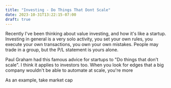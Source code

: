 ```yaml
---
title: "Investing - Do Things That Dont Scale"
date: 2023-10-31T13:22:15-07:00
draft: true
---
```


Recently I've been thinking about value investing, and how it's like a startup. Investing in general is a very solo activity, you set your own rules, you execute your own transactions, you own your own mistakes. People may trade in a group, but the P/L statement is yours alone.

Paul Graham had this famous advice for startups to "Do things that don't scale". I think it applies to investors too. When you look for edges that a big company wouldn't be able to automate at scale, you're more 

As an example, take market cap
